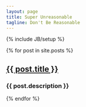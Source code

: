 ```yaml
---
layout: page
title: Super Unreasonable
tagline: Don't Be Reasonable
---
```

{% include JB/setup %}

<div class="posts">
    {% for post in site.posts %}
        <h2><a href="{{ BASE_PATH }}{{ post.url }}">{{ post.title }}</a></h2>
        <h3>{{ post.description }}</h3>
    {% endfor %}
</div>
